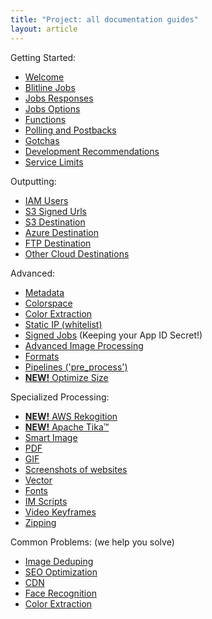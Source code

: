 ```yaml
---
title: "Project: all documentation guides"
layout: article
---
```


Getting Started:

- [Welcome](/articles/welcome.html)
- [Blitline Jobs](/articles/jobs.html)
- [Jobs Responses](/articles/job_response.html)
- [Jobs Options](/articles/job_options.html)
- [Functions](/articles/functions.html)
- [Polling and Postbacks](/articles/postbacks_polling.html)
- [Gotchas](/articles/gotchas.html)
- [Development Recommendations](/articles/recommendations.html)
- [Service Limits](/articles/limits.html)

Outputting:

- [IAM Users](/articles/iam_perms.html)
- [S3 Signed Urls](/articles/s3_signed_urls.html)
- [S3 Destination](/articles/s3_destination.html)
- [Azure Destination](/articles/azure_destination.html)
- [FTP Destination](/articles/ftp.html)
- [Other Cloud Destinations](/articles/other_cloud_storage_services.html)

Advanced:

- [Metadata](/articles/metadata.html)
- [Colorspace](/articles/colorspace.html)
- [Color Extraction](/articles/advanced_processing.html)
- [Static IP (whitelist)](/articles/static_ips.html)
- [Signed Jobs](/articles/signed_jobs.html) (Keeping your App ID Secret!)
- [Advanced Image Processing](/articles/advanced_processing.html)
- [Formats](/articles/formats.html)
- [Pipelines ('pre_process')](/articles/pipelines.html)
- [**NEW!** Optimize Size](/articles/optimize.html)

Specialized Processing:

- [**NEW!** AWS Rekogition](/articles/aws_rekognition.html)
- [**NEW!** Apache Tika™](/articles/tika.html)
- [Smart Image](/articles/smart_image.html)
- [PDF](/articles/pdf.html)
- [GIF](/articles/gif.html)
- [Screenshots of websites](/articles/screenshots.html)
- [Vector](/articles/vector.html)
- [Fonts](/articles/fonts.html)
- [IM Scripts](/articles/scripts.html)
- [Video Keyframes](/articles/video_keyframes.html)
- [Zipping](/articles/zipping.html)

Common Problems: (we help you solve)

- [Image Deduping](/articles/deduping.html)
- [SEO Optimization](/articles/seo.html)
- [CDN](/articles/cdn.html)
- [Face Recognition](/articles/aws_rekognition.html)
- [Color Extraction](/articles/advanced_processing.html)
